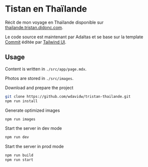 # Tistan en Thaïlande

Récit de mon voyage en Thaïlande disponible sur [thailande.tristan.didonc.com](https://thailande.tristan.didonc.com/).

Le code source est maintenant par Adaltas et se base sur la template [Commit](https://tailwindui.com/templates/commit) éditée par [Tailwind UI](https://tailwindui.com).

## Usage

Content is written in `./src/app/page.mdx`.

Photos are stored in `./src/images`.

Download and prepare the project

```bash
git clone https://github.com/wdavidw/tristan-thailande.git
npm run install
```

Generate optimized images

```bash
npm run images
```

Start the server in dev mode

```bash
npm run dev
```

Start the server in prod mode

```bash
npm run build
npm run start
```
